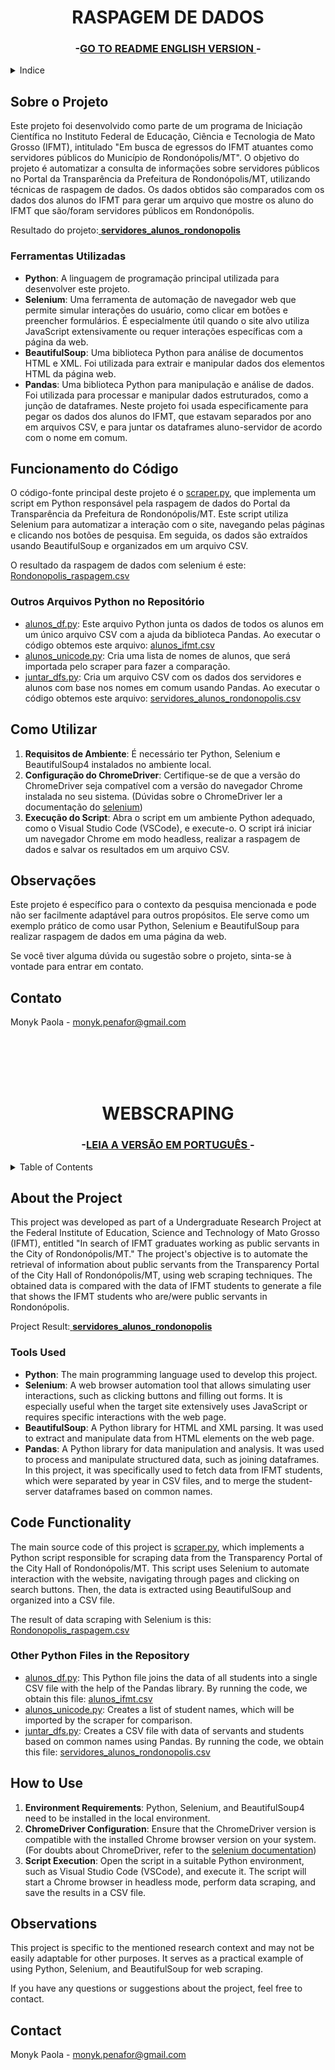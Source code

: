<h1 id="portugues" align="center">RASPAGEM DE DADOS</h1>

<h3 align="center">-<a href="#english">GO TO README ENGLISH VERSION </a>-</h3>

<details>
  <summary>Indice</summary>
  <ol>
    <li>
      <a href="#sobre-o-projeto">Sobre o Projeto</a>
      <ul>
        <li><a href="#ferramentas-utilizadas">Ferramentas Utilizadas</a></li>
      </ul>
    </li>
    <li>
      <a href="#funcionamento-do-codigo">Funcionamento do Código</a>
    </li>
    <li><a href="#como-utilizar">Como Utilizar</a></li>
    <li><a href="#observações">Observações</a></li>
    <li><a href="#contato">Contato</a></li>
  </ol>
</details>


## Sobre o Projeto

Este projeto foi desenvolvido como parte de um programa de Iniciação Científica no Instituto Federal de Educação, Ciência e Tecnologia de Mato Grosso (IFMT), intitulado "Em busca de egressos do IFMT atuantes como servidores públicos do Município de Rondonópolis/MT". O objetivo do projeto é automatizar a consulta de informações sobre servidores públicos no Portal da Transparência da Prefeitura de Rondonópolis/MT, utilizando técnicas de raspagem de dados. Os dados obtidos são comparados com os dados dos alunos do IFMT para gerar um arquivo que mostre os aluno do IFMT que são/foram servidores públicos em Rondonópolis. 

Resultado do projeto:<a href="https://github.com/MonykPenafor/WEBSCRAPING/blob/main/DADOS%20OBTIDOS/servidores_alunos_rondonopolis.csv"> <strong> servidores_alunos_rondonopolis</strong></a>


### Ferramentas Utilizadas

- **Python**: A linguagem de programação principal utilizada para desenvolver este projeto.
- **Selenium**: Uma ferramenta de automação de navegador web que permite simular interações do usuário, como clicar em botões e preencher formulários. É especialmente útil quando o site alvo utiliza JavaScript extensivamente ou requer interações específicas com a página da web.
- **BeautifulSoup**: Uma biblioteca Python para análise de documentos HTML e XML. Foi utilizada para extrair e manipular dados dos elementos HTML da página web.
- **Pandas**: Uma biblioteca Python para manipulação e análise de dados. Foi utilizada para processar e manipular dados estruturados, como a junção de dataframes. Neste projeto foi usada especificamente para pegar os dados dos alunos do IFMT, que estavam separados por ano em arquivos CSV, e para juntar os dataframes aluno-servidor de acordo com o nome em comum.


## Funcionamento do Código

O código-fonte principal deste projeto é o [scraper.py](https://github.com/MonykPenafor/WEBSCRAPING/blob/main/scraper.py), que implementa um script em Python responsável pela raspagem de dados do Portal da Transparência da Prefeitura de Rondonópolis/MT. Este script utiliza Selenium para automatizar a interação com o site, navegando pelas páginas e clicando nos botões de pesquisa. Em seguida, os dados são extraídos usando BeautifulSoup e organizados em um arquivo CSV.

O resultado da raspagem de dados com selenium é este: [Rondonopolis_raspagem.csv](https://github.com/MonykPenafor/WEBSCRAPING/blob/main/DADOS%20OBTIDOS/Rondonopolis_raspagem.csv)

### Outros Arquivos Python no Repositório

- [alunos_df.py](https://github.com/MonykPenafor/WEBSCRAPING/blob/main/alunos_df.py): Este arquivo Python junta os dados de todos os alunos em um único arquivo CSV com a ajuda da biblioteca Pandas. Ao executar o código obtemos este arquivo: [alunos_ifmt.csv](https://github.com/MonykPenafor/WEBSCRAPING/blob/main/DADOS%20OBTIDOS/alunos_ifmt.csv)
- [alunos_unicode.py](https://github.com/MonykPenafor/WEBSCRAPING/blob/main/alunos_unicode.py): Cria uma lista de nomes de alunos, que será importada pelo scraper para fazer a comparação.
- [juntar_dfs.py](https://github.com/MonykPenafor/WEBSCRAPING/blob/main/juntar_dfs.py): Cria um arquivo CSV com os dados dos servidores e alunos com base nos nomes em comum usando Pandas. Ao executar o código obtemos este arquivo: [servidores_alunos_rondonopolis.csv](https://github.com/MonykPenafor/WEBSCRAPING/blob/main/DADOS%20OBTIDOS/servidores_alunos_rondonopolis.csv)


## Como Utilizar

1. **Requisitos de Ambiente**: É necessário ter Python, Selenium e BeautifulSoup4 instalados no ambiente local.
2. **Configuração do ChromeDriver**: Certifique-se de que a versão do ChromeDriver seja compatível com a versão do navegador Chrome instalada no seu sistema. (Dúvidas sobre o ChromeDriver ler a documentação do [selenium](https://selenium-python.readthedocs.io/))
3. **Execução do Script**: Abra o script em um ambiente Python adequado, como o Visual Studio Code (VSCode), e execute-o. O script irá iniciar um navegador Chrome em modo headless, realizar a raspagem de dados e salvar os resultados em um arquivo CSV.

## Observações

Este projeto é específico para o contexto da pesquisa mencionada e pode não ser facilmente adaptável para outros propósitos. Ele serve como um exemplo prático de como usar Python, Selenium e BeautifulSoup para realizar raspagem de dados em uma página da web.

Se você tiver alguma dúvida ou sugestão sobre o projeto, sinta-se à vontade para entrar em contato.


## Contato

Monyk Paola - monyk.penafor@gmail.com

<br /><br /><br /><br />

<h1 id="english" align="center">WEBSCRAPING</h1>
<h3 align="center">-<a href="#portugues">LEIA A VERSÃO EM PORTUGUÊS </a>-</h3>

<details>
  <summary>Table of Contents</summary>
  <ol>
    <li>
      <a href="#about-the-project">About the Project</a>
      <ul>
        <li><a href="#tools-used">Tools Used</a></li>
      </ul>
    </li>
    <li>
      <a href="#code-functionality">Code Functionality</a>
    </li>
    <li><a href="#how-to-use">How to Use</a></li>
    <li><a href="#observations">Observations</a></li>
    <li><a href="#contact">Contact</a></li>
  </ol>
</details>


## About the Project


This project was developed as part of a Undergraduate Research Project at the Federal Institute of Education, Science and Technology of Mato Grosso (IFMT), entitled "In search of IFMT graduates working as public servants in the City of Rondonópolis/MT." The project's objective is to automate the retrieval of information about public servants from the Transparency Portal of the City Hall of Rondonópolis/MT, using web scraping techniques. The obtained data is compared with the data of IFMT students to generate a file that shows the IFMT students who are/were public servants in Rondonópolis. 

Project Result:<a href="https://github.com/MonykPenafor/WEBSCRAPING/blob/main/DADOS%20OBTIDOS/servidores_alunos_rondonopolis.csv">  <strong>servidores_alunos_rondonopolis</strong></a>


### Tools Used

- **Python**: The main programming language used to develop this project.
- **Selenium**: A web browser automation tool that allows simulating user interactions, such as clicking buttons and filling out forms. It is especially useful when the target site extensively uses JavaScript or requires specific interactions with the web page.
- **BeautifulSoup**: A Python library for HTML and XML parsing. It was used to extract and manipulate data from HTML elements on the web page.
- **Pandas**: A Python library for data manipulation and analysis. It was used to process and manipulate structured data, such as joining dataframes. In this project, it was specifically used to fetch data from IFMT students, which were separated by year in CSV files, and to merge the student-server dataframes based on common names.


## Code Functionality

The main source code of this project is [scraper.py](https://github.com/MonykPenafor/WEBSCRAPING/blob/main/scraper.py), which implements a Python script responsible for scraping data from the Transparency Portal of the City Hall of Rondonópolis/MT. This script uses Selenium to automate interaction with the website, navigating through pages and clicking on search buttons. Then, the data is extracted using BeautifulSoup and organized into a CSV file.

The result of data scraping with Selenium is this: [Rondonopolis_raspagem.csv](https://github.com/MonykPenafor/WEBSCRAPING/blob/main/DADOS%20OBTIDOS/Rondonopolis_raspagem.csv)

### Other Python Files in the Repository

- [alunos_df.py](https://github.com/MonykPenafor/WEBSCRAPING/blob/main/alunos_df.py): This Python file joins the data of all students into a single CSV file with the help of the Pandas library. By running the code, we obtain this file: [alunos_ifmt.csv](https://github.com/MonykPenafor/WEBSCRAPING/blob/main/DADOS%20OBTIDOS/alunos_ifmt.csv)
- [alunos_unicode.py](https://github.com/MonykPenafor/WEBSCRAPING/blob/main/alunos_unicode.py): Creates a list of student names, which will be imported by the scraper for comparison.
- [juntar_dfs.py](https://github.com/MonykPenafor/WEBSCRAPING/blob/main/juntar_dfs.py): Creates a CSV file with data of servants and students based on common names using Pandas. By running the code, we obtain this file: [servidores_alunos_rondonopolis.csv](https://github.com/MonykPenafor/WEBSCRAPING/blob/main/DADOS%20OBTIDOS/servidores_alunos_rondonopolis.csv)


## How to Use

1. **Environment Requirements**: Python, Selenium, and BeautifulSoup4 need to be installed in the local environment.
2. **ChromeDriver Configuration**: Ensure that the ChromeDriver version is compatible with the installed Chrome browser version on your system. (For doubts about ChromeDriver, refer to the [selenium documentation](https://selenium-python.readthedocs.io/))
3. **Script Execution**: Open the script in a suitable Python environment, such as Visual Studio Code (VSCode), and execute it. The script will start a Chrome browser in headless mode, perform data scraping, and save the results in a CSV file.

## Observations

This project is specific to the mentioned research context and may not be easily adaptable for other purposes. It serves as a practical example of using Python, Selenium, and BeautifulSoup for web scraping.

If you have any questions or suggestions about the project, feel free to contact.

## Contact

Monyk Paola - monyk.penafor@gmail.com
